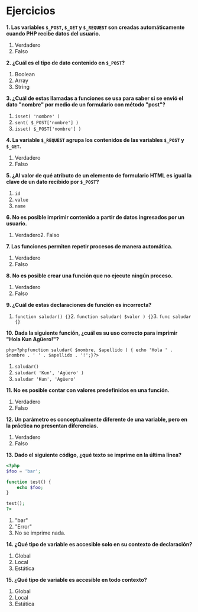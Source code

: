 # Ejercicios

**1. Las variables `$_POST`, `$_GET` y `$_REQUEST` son creadas automáticamente cuando PHP recibe datos del usuario.**

1. Verdadero
2. Falso

**2. ¿Cuál es el tipo de dato contenido en `$_POST`?**

1. Boolean
2. Array
3. String

**3. ¿Cuál de estas llamadas a funciones se usa para saber si se envió el dato "nombre" por medio de un formulario con método "post"?**

1. `isset( 'nombre' )`
2. `sent( $_POST['nombre'] )`
3. `isset( $_POST['nombre'] )`

**4. La variable `$_REQUEST` agrupa los contenidos de las variables `$_POST` y `$_GET`.**

1. Verdadero
2. Falso

**5. ¿Al valor de qué atributo de un elemento de formulario HTML es igual la clave de un dato recibido por `$_POST`?**

1. `id`
2. `value`
3. `name`

**6. No es posible imprimir contenido a partir de datos ingresados por un usuario.**

1. Verdadero2. Falso

**7. Las funciones permiten repetir procesos de manera automática.**

1. Verdadero
2. Falso

**8. No es posible crear una función que no ejecute ningún proceso.**

1. Verdadero
2. Falso

**9. ¿Cuál de estas declaraciones de función es incorrecta?**

1. `function saludar() {}`2. `function saludar( $valor ) {}`3. `func saludar {}`

**10. Dada la siguiente función, ¿cuál es su uso correcto para imprimir "Hola Kun Agüero!"?**

```php<?phpfunction saludar( $nombre, $apellido ) { echo 'Hola ' . $nombre . ' ' . $apellido . '!';}?>```

1. `saludar()`
2. `saludar( 'Kun', 'Agüero' )`
3. `saludar 'Kun', 'Agüero'`

**11. No es posible contar con valores predefinidos en una función.**

1. Verdadero
2. Falso

**12. Un parámetro es conceptualmente diferente de una variable, pero en la práctica no presentan diferencias.**

1. Verdadero
2. Falso

**13. Dado el siguiente código, ¿qué texto se imprime en la última línea?**

```php
<?php
$foo = 'bar';

function test() {
    echo $foo;
}

test();
?>
```

1. "bar"
2. "Error"
3. No se imprime nada.

**14. ¿Qué tipo de variable es accesible solo en su contexto de declaración?**

1. Global
2. Local
3. Estática

**15. ¿Qué tipo de variable es accesible en todo contexto?**

1. Global
2. Local
3. Estática
